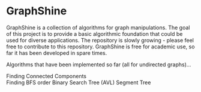 # GraphShine
GraphShine is a collection of algorithms for graph manipulations. The goal of this project is to provide a basic algorithmic foundation that could be used for diverse applications. The repository is slowly growing - please feel free to contribute to this repository. GraphShine is free for academic use, so far it has been developed in spare times. 


Algorithms that have been implemented so far (all for undirected graphs)...

Finding Connected Components</br>
Finding BFS order
Binary Search Tree (AVL)
Segment Tree
